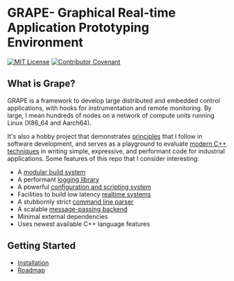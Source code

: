 # GRAPE- Graphical Real-time Application Prototyping Environment

[![MIT License](https://img.shields.io/badge/License-MIT-yellow.svg)](LICENSE)
[![Contributor Covenant](https://img.shields.io/badge/Contributor%20Covenant-2.1-4baaaa.svg)](CODE_OF_CONDUCT.md)

## What is Grape?

GRAPE is a framework to develop large distributed and embedded control applications, with hooks for instrumentation and remote monitoring. By large, I mean hundreds of nodes on a network of compute units running Linux (X86_64 and Aarch64).

It's also a hobby project that demonstrates [principles](https://github.com/cvilas/guidance) that I follow in software development, and serves as a playground to evaluate [modern C++ techniques](./docs/03_modern_cpp.md) in writing simple, expressive, and performant code for industrial applications. Some features of this repo that I consider interesting:

- A [modular build system](./gbs/README.md)
- A performant [logging library](./modules/common/log/README.md)
- A powerful [configuration and scripting system](./modules/common/script/README.md)
- Facilities to build low latency [realtime systems](./modules/common/realtime/README.md)
- A stubbornly strict [command line parser](./modules/common/conio/include/grape/conio/program_options.h)
- A scalable [message-passing backend](./modules/common/ipc/README.md)
- Minimal external dependencies
- Uses newest available C++ language features

## Getting Started

- [Installation](docs/01_install.md)
- [Roadmap](docs/02_roadmap.md)
